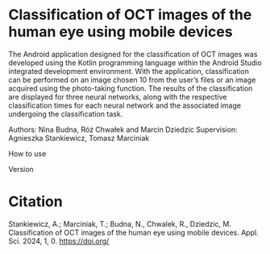 # Classification of OCT images of the human eye using mobile devices

The Android application designed for the classification of OCT images was developed using the Kotlin programming language within the Android Studio integrated development environment. With the application, classification can be performed on an image chosen 10
from the user’s files or an image acquired using the photo-taking function. The results of the classification are displayed for three neural networks, along with the respective classification times for each neural network and the associated image undergoing the classification task.

Authors: Nina Budna, Róż Chwałek and Marcin Dziedzic
Supervision: Agnieszka Stankiewicz, Tomasz Marciniak



How to use

Version

# Citation
Stankiewicz, A.; Marciniak, T.; Budna, N., Chwalek, R., Dziedzic, M. Classification of OCT images of the human eye using mobile devices. Appl. Sci. 2024, 1, 0. https://doi.org/
